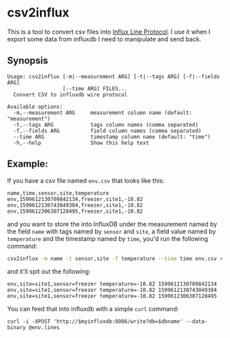 # csv2influx

This is a tool to convert csv files into [Influx Line
Protocol](influxline).  I use it when I export some data from influxdb
I need to manipulate and send back.

## Synopsis

```
Usage: csv2influx [-m|--measurement ARG] [-t|--tags ARG] [-f|--fields ARG]
                  [--time ARG] FILES...
  Convert CSV to influxdb wire protocol

Available options:
  -m,--measurement ARG     measurement column name (default: "measurement")
  -t,--tags ARG            tags column names (comma separated)
  -f,--fields ARG          field column names (comma separated)
  --time ARG               timestamp column name (default: "time")
  -h,--help                Show this help text
```

## Example:

If you have a csv file named `env.csv` that looks like this:

```csv
name,time,sensor,site,temperature
env,1599612130709842134,freezer,site1,-10.82
env,1599612130743049304,freezer,site1,-10.82
env,1599612306307120495,freezer,site1,-10.82
```

and you want to store the into InfluxDB under the measurement named by
the field `name` with tags named by `sensor` and `site`, a field value
named by `temperature` and the timestamp named by `time`, you'd run
the following command:

```sh
csv2influx -m name -t sensor,site -f temperature --time time env.csv > env.lines
```

and it'll spit out the following:

```
env,site=site1,sensor=freezer temperature=-10.82 1599612130709842134
env,site=site1,sensor=freezer temperature=-10.82 1599612130743049304
env,site=site1,sensor=freezer temperature=-10.82 1599612306307120495
```

You can feed that into influxdb with a simple `curl` command:

```
curl -i -XPOST 'http://$myinfluxdb:8086/write?db=$dbname' --data-binary @env.lines
```

[influxline]: https://docs.influxdata.com/influxdb/v2.0/reference/syntax/line-protocol/
